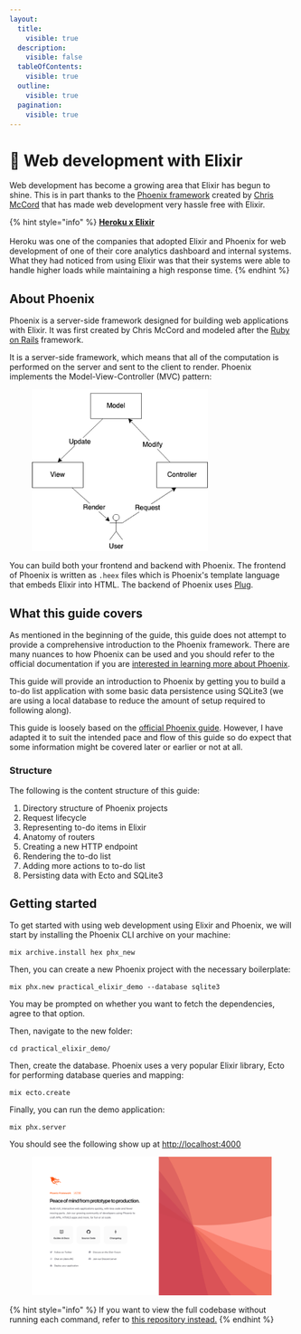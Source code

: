 ```yaml
---
layout:
  title:
    visible: true
  description:
    visible: false
  tableOfContents:
    visible: true
  outline:
    visible: true
  pagination:
    visible: true
---
```


# 🦅 Web development with Elixir

Web development has become a growing area that Elixir has begun to shine. This is in part thanks to the [Phoenix framework](https://www.phoenixframework.org/) created by [Chris McCord](https://chrismccord.com/) that has made web development very hassle free with Elixir.

{% hint style="info" %}
[**Heroku x Elixir**](https://elixir-lang.org/blog/2020/09/24/paas-with-elixir-at-Heroku/)\
\
Heroku was one of the companies that adopted Elixir and Phoenix for web development of one of their core analytics dashboard and internal systems. What they had noticed from using Elixir was that their systems were able to handle higher loads while maintaining a high response time.
{% endhint %}

## About Phoenix

Phoenix is a server-side framework designed for building web applications with Elixir. It was first created by Chris McCord and modeled after the [Ruby on Rails](https://rubyonrails.org/) framework.

It is a server-side framework, which means that all of the computation is performed on the server and sent to the client to render. Phoenix implements the Model-View-Controller (MVC) pattern:

<figure><img src="../.gitbook/assets/Untitled Diagram.drawio.png" alt="" width="311"><figcaption></figcaption></figure>

You can build both your frontend and backend with Phoenix. The frontend of Phoenix is written as `.heex` files which is Phoenix's template language that embeds Elixir into HTML. The backend of Phoenix uses [Plug](https://hexdocs.pm/plug/readme.html).

## What this guide covers

As mentioned in the beginning of the guide, this guide does not attempt to provide a comprehensive introduction to the Phoenix framework. There are many nuances to how Phoenix can be used and you should refer to the official documentation if you are [interested in learning more about Phoenix](https://hexdocs.pm/phoenix/up\_and\_running.html).

This guide will provide an introduction to Phoenix by getting you to build a to-do list application with some basic data persistence using SQLite3 (we are using a local database to reduce the amount of setup required to following along).

This guide is loosely based on the [official Phoenix guide](https://hexdocs.pm/phoenix/up\_and\_running.html). However, I have adapted it to suit the intended pace and flow of this guide so do expect that some information might be covered later or earlier or not at all.

### Structure

The following is the content structure of this guide:

1. Directory structure of Phoenix projects
2. Request lifecycle
3. Representing to-do items in Elixir
4. Anatomy of routers
5. Creating a new HTTP endpoint
6. Rendering the to-do list
7. Adding more actions to to-do list
8. Persisting data with Ecto and SQLite3

## Getting started

To get started with using web development using Elixir and Phoenix, we will start by installing the Phoenix CLI archive on your machine:

```
mix archive.install hex phx_new
```

Then, you can create a new Phoenix project with the necessary boilerplate:

```
mix phx.new practical_elixir_demo --database sqlite3
```

You may be prompted on whether you want to fetch the dependencies, agree to that option.

Then, navigate to the new folder:

```
cd practical_elixir_demo/
```

Then, create the database. Phoenix uses a very popular Elixir library, Ecto for performing database queries and mapping:

```
mix ecto.create
```

Finally, you can run the demo application:

```
mix phx.server
```

You should see the following show up at [http://localhost:4000](http://localhost:4000/)

<figure><img src="../.gitbook/assets/image (1).png" alt=""><figcaption></figcaption></figure>

{% hint style="info" %}
If you want to view the full codebase without running each command, refer to [this repository instead.](https://github.com/woojiahao/practical\_elixir\_demo)
{% endhint %}
